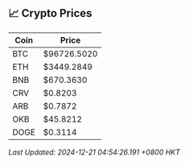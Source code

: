 ## 📈 Crypto Prices

| Coin | Price |
| ---- | ----- |
| BTC | $96726.5020 |
| ETH | $3449.2849 |
| BNB | $670.3630 |
| CRV | $0.8203 |
| ARB | $0.7872 |
| OKB | $45.8212 |
| DOGE | $0.3114 |

_Last Updated: 2024-12-21 04:54:26.191 +0800 HKT_